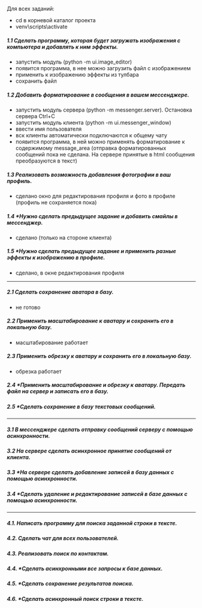Для всех заданий:
- cd в корневой каталог проекта
- venv\scripts\activate
##### 1.1 Сделать программу, которая будет загружать изображения с компьютера и добавлять к ним эффекты.
- запустить модуль (python -m ui.image_editor)
- появится программа, в нее можно загрузить файл с изображением 
- применить к изображению эффекты из тулбара
- сохранить файл

##### 1.2 Добавить форматирование в сообщения в вашем мессенджере.
- запустить модуль сервера (python -m messenger.server). Остановка сервера Ctrl+C
- запустить модуль клиента (python -m ui.messenger_window)
- ввести имя пользователя
- вск клиенты автоматически подключаются к общему чату
- появится программа, в ней можно применять форматирование к 
содержимому message_area (отправка форматированных сообщений пока не сделана. На сервере принятые в html сообщения преобразуются в текст)

##### 1.3 Реализовать возможность добавления фотографии в ваш профиль.
- сделано окно для редактирования профиля и фото в профиле (профиль не сохраняется пока)
##### 1.4 *Нужно сделать предыдущее задание и добавить смайлы в мессенджер.
- сделано (только на стороне клиента)
##### 1.5 *Нужно сделать предыдущее задание и применить разные эффекты к изображению в профиле.
- сделано, в окне редактирования профиля

---
##### 2.1 Сделать сохранение аватара в базу.
- не готово
##### 2.2 Применить масштабирование к аватару и сохранить его в локальную базу.
- масштабирование работает
##### 2.3 Применить обрезку к аватару и сохранить его в локальную базу.
- обрезка работает
##### 2.4 *Применить масштабирование и обрезку к аватару. Передать файл на сервер и записать его в базу.

##### 2.5 *Сделать сохранение в базу текстовых сообщений.

---
##### 3.1 В мессенджере сделать отправку сообщений серверу с помощью асинхронности.
##### 3.2 На сервере сделать асинхронное принятие сообщений от клиента.
##### 3.3 *На сервере сделать добавление записей в базу данных с помощью асинхронности.
##### 3.4 *Сделать удаление и редактирование записей в базе данных с помощью асинхронности.

---
##### 4.1. Написать программу для поиска заданной строки в тексте.
##### 4.2. Сделать чат для всех пользователей.
##### 4.3. Реализовать поиск по контактам.
##### 4.4. *Сделать асинхронными все запросы к базе данных.
##### 4.5. *Сделать сохранение результатов поиска.
##### 4.6. *Сделать асинхронный поиск строки в тексте.